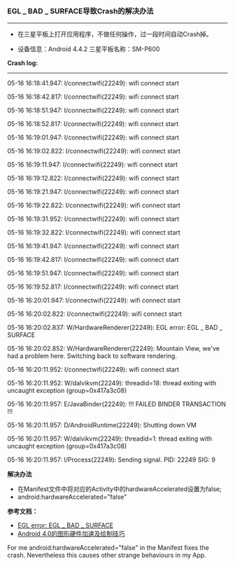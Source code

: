 ### EGL _ BAD _ SURFACE导致Crash的解决办法

---

-  在三星平板上打开应用程序，不做任何操作，过一段时间自动Crash掉。

-  设备信息：Android 4.4.2 三星平板名称：SM-P600


**Crash log:**

---
05-16 16:18:41.947: I/connectwifi(22249): wifi connect start

05-16 16:18:42.817: I/connectwifi(22249): wifi connect start

05-16 16:18:51.947: I/connectwifi(22249): wifi connect start

05-16 16:18:52.817: I/connectwifi(22249): wifi connect start

05-16 16:19:01.947: I/connectwifi(22249): wifi connect start

05-16 16:19:02.822: I/connectwifi(22249): wifi connect start

05-16 16:19:11.947: I/connectwifi(22249): wifi connect start

05-16 16:19:12.822: I/connectwifi(22249): wifi connect start

05-16 16:19:21.947: I/connectwifi(22249): wifi connect start

05-16 16:19:22.822: I/connectwifi(22249): wifi connect start

05-16 16:19:31.952: I/connectwifi(22249): wifi connect start

05-16 16:19:32.822: I/connectwifi(22249): wifi connect start

05-16 16:19:41.947: I/connectwifi(22249): wifi connect start

05-16 16:19:42.817: I/connectwifi(22249): wifi connect start

05-16 16:19:51.947: I/connectwifi(22249): wifi connect start

05-16 16:19:52.817: I/connectwifi(22249): wifi connect start

05-16 16:20:01.947: I/connectwifi(22249): wifi connect start

05-16 16:20:02.822: I/connectwifi(22249): wifi connect start

05-16 16:20:02.837: W/HardwareRenderer(22249): EGL error: EGL _ BAD _ SURFACE

05-16 16:20:02.852: W/HardwareRenderer(22249): Mountain View, we've had a problem here. Switching back to software rendering.

05-16 16:20:11.952: I/connectwifi(22249): wifi connect start

05-16 16:20:11.952: W/dalvikvm(22249): threadid=18: thread exiting with uncaught exception (group=0x417a3c08)

05-16 16:20:11.957: E/JavaBinder(22249): !!! FAILED BINDER TRANSACTION !!!

05-16 16:20:11.957: D/AndroidRuntime(22249): Shutting down VM

05-16 16:20:11.957: W/dalvikvm(22249): threadid=1: thread exiting with uncaught exception (group=0x417a3c08)

05-16 16:20:11.957: I/Process(22249): Sending signal. PID: 22249 SIG: 9

**解决办法**

-  在Manifest文件中将对应的Activity中的hardwareAccelerated设置为false;
-  android:hardwareAccelerated="false"

**参考文档：**

-  [EGL error: EGL _ BAD _ SURFACE](https://code.google.com/p/android/issues/detail?id=63738)
-  [ Android 4.0的图形硬件加速及绘制技巧](http://blog.csdn.net/internetman/article/details/7098363)

For me 
android:hardwareAccelerated="false"
in the Manifest fixes the crash. Nevertheless this causes other strange behaviours in my App.